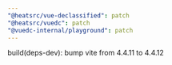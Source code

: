 ```yaml
---
"@heatsrc/vue-declassified": patch
"@heatsrc/vuedc": patch
"@vuedc-internal/playground": patch
---
```


build(deps-dev): bump vite from 4.4.11 to 4.4.12
